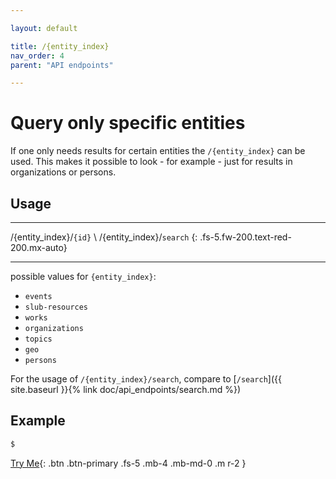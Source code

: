 ```yaml
---

layout: default

title: /{entity_index}
nav_order: 4
parent: "API endpoints"

---
```


# Query only specific entities

If one only needs results for certain entities the `/{entity_index}` can be used. This makes it possible to look - for example - just for results in organizations or persons.

## Usage

---

/{entity_index}/`{id}` \\
/{entity_index}/`search`
{: .fs-5.fw-200.text-red-200.mx-auto}

---

possible values for `{entity_index}`:
* `events`
* `slub-resources`
* `works`
* `organizations`
* `topics`
* `geo`
* `persons`

For the usage of `/{entity_index}/search`, compare to [`/search`]({{ site.baseurl }}{% link doc/api_endpoints/search.md %})

## Example
```sh
$
```



[Try Me](http://data.slub-dresden.de/api){: .btn .btn-primary .fs-5 .mb-4 .mb-md-0 .m r-2 }
